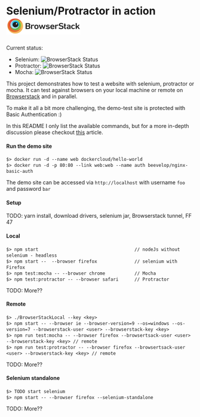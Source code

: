 # Selenium/Protractor in action  ![Browserstack.com](/browserstack-logo-small.png)

Current status: 

  - Selenium: ![BrowserStack Status](https://www.browserstack.com/automate/badge.svg?badge_key=Vkc0bG1LUnNUamFqaVc3bXQwb25KQUxwK1RPeUcxa00vSXRKL3lhSjNkRT0tLTZWaU10OVRBenVwbGZHWW5SUXFhTVE9PQ==--e06bf79a2f3be0aca95729d635ef06e93756f4ea)
  - Protractor: ![BrowserStack Status](https://www.browserstack.com/automate/badge.svg?badge_key=cDVXTFZ2ZDFTTzlIRmhlcFRzNnBRZVNucDdMbjJzclhRWEx6bHZRWXJjaz0tLWRXZ1BLMUtzbG1zUnpTcy9UQmNKemc9PQ==--3e90e1e845606bef401c7afd094a5771a93a6c4b)
  - Mocha: ![BrowserStack Status](https://www.browserstack.com/automate/badge.svg?badge_key=OHg5QndXVDA1M1I5ZVlpZWIzTlFOcnFrUCsxT1lHRUszbDFVeW4rSDIxdz0tLVJlVzZ2Vkt6d2VocjB5bWFDYUp2VkE9PQ==--09c38fbfc7598d8d7421542f233f2bc6ac6f1681)

This project demonstrates how to test a website with selenium, protractor or mocha. It can test against
browsers on your local machine or remote on [Browserstack](https://www.browserstack.com) and in parallel.

To make it all a bit more challenging, the demo-test site is protected with Basic Authentication :)

In this README I only list the available commands, but for a more in-depth discussion please checkout 
[this](https://scaljeri.github.io/selenium-protractor-browserstack/) article.

#### Run the demo site

    $> docker run -d --name web dockercloud/hello-world
    $> docker run -d -p 80:80 --link web:web --name auth beevelop/nginx-basic-auth

The demo site can be accessed via `http://localhost` with username `foo` and password `bar`

#### Setup
TODO: yarn install, download drivers, selenium jar, Browserstack tunnel, FF 47

#### Local

    $> npm start                                    // nodeJs without selenium - headless
    $> npm start --  --browser firefox              // selenium with Firefox
    $> npm test:mocha -- --browser chrome           // Mocha 
    $> npm test:protractor -- --browser safari      // Protractor
    
TODO: More??

#### Remote

    $> ./BrowserStackLocal --key <key>
    $> npm start -- --browser ie --browser-version=9 --os=windows --os-version=7 --browserstack-user <user> --browserstack-key <key>
    $> npm run test:mocha -- --browser firefox --browsertsack-user <user> --browserstack-key <key> // remote
    $> npm run test:protractor -- --browser firefox --browsertsack-user <user> --browserstack-key <key> // remote
    
TODO: More??
    
#### Selenium standalone

    $> TODO start selenium
    $> npm start -- --browser firefox --selenium-standalone
    
TODO: More??
    
